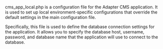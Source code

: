  cms_app_local.php is a configuration file for the Adapter CMS application. It is used to set up local environment-specific configurations that override the default settings in the main configuration file.

 Specifically, this file is used to define the database connection settings for the application. It allows you to specify the database host, username, password, and database name that the application will use to connect to the database.
